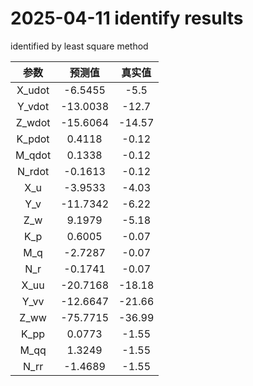 
# 2025-04-11 identify results

identified by least square method

|参数 | 预测值 | 真实值 |
|:---:|:---:|:---:|
|X_udot|-6.5455|-5.5|
|Y_vdot|-13.0038|-12.7|
|Z_wdot|-15.6064|-14.57|
|K_pdot|0.4118|-0.12|
|M_qdot|0.1338|-0.12|
|N_rdot|-0.1613|-0.12|
|X_u|-3.9533|-4.03|
|Y_v|-11.7342|-6.22|
|Z_w|9.1979|-5.18|
|K_p|0.6005|-0.07|
|M_q|-2.7287|-0.07|
|N_r|-0.1741|-0.07|
|X_uu|-20.7168|-18.18|
|Y_vv|-12.6647|-21.66|
|Z_ww|-75.7715|-36.99|
|K_pp|0.0773|-1.55|
|M_qq|1.3249|-1.55|
|N_rr|-1.4689|-1.55|
